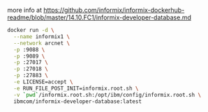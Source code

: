 
more info at https://github.com/informix/informix-dockerhub-readme/blob/master/14.10.FC1/informix-developer-database.md

```bash
docker run -d \
  --name informix1 \
  --network arcnet \
  -p :9088 \
  -p :9089 \
  -p :27017 \
  -p :27018 \
  -p :27883 \
  -e LICENSE=accept \
  -e RUN_FILE_POST_INIT=informix.root.sh \
  -v `pwd`/informix.root.sh:/opt/ibm/config/informix.root.sh \
  ibmcom/informix-developer-database:latest
```      